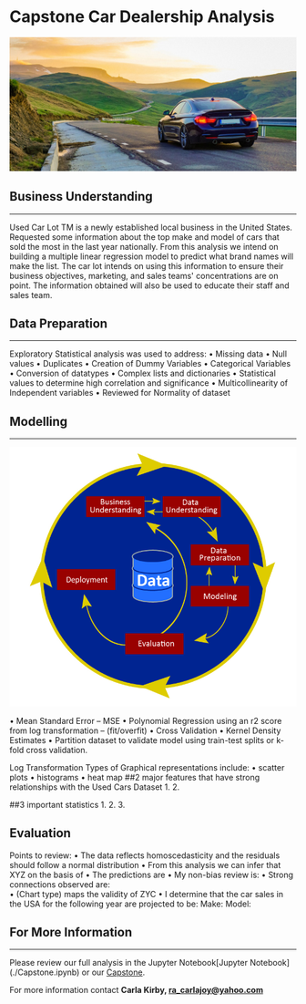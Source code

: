 # Capstone Car Dealership Analysis


![carsin](./img/carsin.jpg)

 

## Business Understanding 
__________________________________________________________________________________

Used Car Lot TM is a newly established local business in the United States. Requested some information about the top make and model of cars that sold the most in the last year nationally. From this analysis we intend on building a multiple linear regression model to predict what brand names will make the list.
The car lot intends on using this information to ensure their business objectives, marketing, and sales teams' concentrations are on point.
The information obtained will also be used to educate their staff and sales team. 

 ## Data Preparation
__________________________________________________________________________________

Exploratory Statistical analysis was used to address: 
•	Missing data 
•	Null values
•	Duplicates
•	Creation of Dummy Variables
•	Categorical Variables
•	Conversion of datatypes 
•	Complex lists and dictionaries
•	Statistical values to determine high correlation and significance
•	Multicollinearity of Independent variables
•	Reviewed for Normality of dataset
## Modelling
__________________________________________________________________________________

![CRISP-DM](./img/CRISP-DM.jpg)

•	Mean Standard Error – MSE
•	Polynomial Regression using an r2 score from log transformation – (fit/overfit)
•	Cross Validation 
•	Kernel Density Estimates
•	Partition dataset to validate model using train-test splits or k-fold cross validation.

Log Transformation 
Types of Graphical representations include: 
•	scatter plots
•	histograms 
•	heat map
##2 major features that have strong relationships with the Used Cars Dataset 
1. 
2. 

##3 important statistics 
1. 
2. 
3. 

## Evaluation 
Points to review: 
•	The data reflects homoscedasticity and the residuals should follow a normal distribution
•	From this analysis we can infer that XYZ on the basis of 
•	The predictions are
•	My non-bias review is: 
•	Strong connections observed are:   
•	(Chart type) maps the validity of ZYC
•	I determine that the car sales in the USA for the following year are projected to be: 
Make: 				Model: 
## For More Information 
__________________________________________________________________________________

Please review our full analysis in the Jupyter Notebook[Jupyter Notebook] (./Capstone.ipynb) or our [Capstone](./presentation.pdf).

For more information contact **Carla Kirby, ra_carlajoy@yahoo.com**
